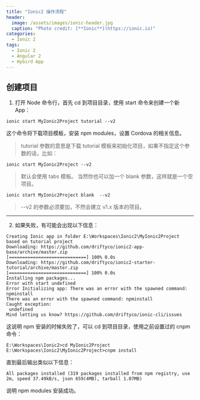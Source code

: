 ```yaml
---
title: "Ionic2 操作流程"
header:
  image: /assets/images/ionic-header.jpg
  caption: "Photo credit: [**Ionic**](https://ionic.io)"
categories:
  - Ionic 2
tags:
  - Ionic 2
  - Angular 2
  - Hybird App
---
```


## **创建项目**
1. 打开 Node 命令行，首先 cd 到项目目录，使用 start 命令来创建一个新App：


```
ionic start MyIonic2Project tutorial --v2
```

这个命令将下载项目模板，安装 npm modules，设置 Cordova 的相关信息。
> tutorial 参数的意思是下载 tutorial 模板来初始化项目，如果不指定这个参数的话，比如：

```
ionic start MyIonic2Project --v2
```
> 默认会使用 tabs 模板。
当然你也可以加一个 blank 参数，这样就是一个空项目。

```
ionic start MyIonic2Project blank  --v2
```

> --v2 的参数必须要加，不然会建立 v1.x 版本的项目。

---


2. 如果失败，有可能会出现以下信息：

```
Creating Ionic app in folder E:\Workspaces\Ionic2\MyIonic2Project based on tutorial project
Downloading: https://github.com/driftyco/ionic2-app-base/archive/master.zip
[=============================] 100% 0.0s
Downloading: https://github.com/driftyco/ionic2-starter-tutorial/archive/master.zip
[=============================] 100% 0.0s
Installing npm packages...
Error with start undefined
Error Initializing app: There was an error with the spawned command: npminstall
There was an error with the spawned command: npminstall
Caught exception:
 undefined
Mind letting us know? https://github.com/driftyco/ionic-cli/issues
```

这说明 npm 安装的时候失败了，可以 cd 到项目目录，使用之前设置过的 cnpm 命令：

```
E:\Workspaces\Ionic2>cd MyIonic2Project
E:\Workspaces\Ionic2\MyIonic2Project>cnpm install
```
直到最后输出类似以下信息：

```
All packages installed (319 packages installed from npm registry, use 2m, speed 37.49kB/s, json 659(4MB), tarball 1.07MB)
```

说明 npm modules 安装成功。

